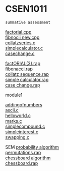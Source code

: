# CSEN1011

  
    summative assessment
    
[factorial.cpp](https://github.com/anjalianni/CSEN1011/blob/13bace14e91b9d9ae2509e0c336aa59fcf83d2fa/factorial.cpp)<br/>
[fibnocii new.cpp](https://github.com/anjalianni/CSEN1011/blob/13bace14e91b9d9ae2509e0c336aa59fcf83d2fa/fibnocci%20new.cpp)<br/>
[collatzseries.c](https://github.com/anjalianni/CSEN1011/blob/9f7bd72c73e3b996caf639423a6747d30234b1b8/collatzseries.c)<br/>
[simplecalculator.c](https://github.com/anjalianni/CSEN1011/blob/9f7bd72c73e3b996caf639423a6747d30234b1b8/simplecalculator.c)<br/>
[casechange.c](https://github.com/anjalianni/CSEN1011/blob/9f7bd72c73e3b996caf639423a6747d30234b1b8/casechange.c)<br/>

[factORIAL(3).rap](https://github.com/anjalianni/CSEN1011/blob/5e16a5baf30b0a3caaa7400c99e0df1cc285caa7/FactORIAL.rap)<br/>
[fibonacci.rap](https://github.com/anjalianni/CSEN1011/blob/5e16a5baf30b0a3caaa7400c99e0df1cc285caa7/fibonacci.rap)<br/>
[collatz sequence.rap](https://github.com/anjalianni/CSEN1011/blob/5e16a5baf30b0a3caaa7400c99e0df1cc285caa7/collatz%20sequence.rap)<br/>
[simple calculator.rap](https://github.com/anjalianni/CSEN1011/blob/5e16a5baf30b0a3caaa7400c99e0df1cc285caa7/simple%20calculator.rap)<br/>
[case change.rap](https://github.com/anjalianni/CSEN1011/blob/5e16a5baf30b0a3caaa7400c99e0df1cc285caa7/casechange.rap)<br/>

module1 

[addingofnumbers](https://github.com/anjalianni/CSEN1011/blob/5e73ec745fa59ec7fc901f1dcc5b46979b2361a8/addingofnumbers.c)<br/>
[ascii.c](https://github.com/anjalianni/CSEN1011/blob/8c70f0bb9daaa10ff6361834070e9117984d176c/ascii.c)<br/>
[helloworld.c](https://github.com/anjalianni/CSEN1011/blob/71f5f940db14762fdf3d3cedcaa7f91e52a90914/helloworld.c)<br/>
[marks.c](https://github.com/anjalianni/CSEN1011/blob/7bae74cb606f335da8441be3faaf344c625fc9cd/marks.c)<br/>
[simplecompound.c](https://github.com/anjalianni/CSEN1011/blob/6df4d5976f65391c30b7e4851b7826592a780973/simplecompond.c)<br/>
[simpleinterest.c](https://github.com/anjalianni/CSEN1011/blob/acab67cb7fabcc5f4586df417691d9ba5daeebcb/simpleinterest.c)<br/>
[swapping.c](https://github.com/anjalianni/CSEN1011/blob/9671295f0df11fe11947aa74c909a4e9d3c9b283/swapping.c)<br/>

SEM
[probability algorithm](https://github.com/anjalianni/CSEN1011/blob/87233ea7b9f355c6175f6bbe9a31bf435e5d7025/probability%20algorithm)<br/>
[permutations.rap](https://github.com/anjalianni/CSEN1011/blob/efdf51e2c55ae4751ae897373cfff187c465a0ee/permutation.rap)</br>
[chessboard algorithm](https://github.com/anjalianni/CSEN1011/blob/1c2773acdf6e52a258360223c6166b7d18e33a1a/chessboard%20algorithm)<br/>
[chessboard.rap](https://github.com/anjalianni/CSEN1011/blob/88ca65dea18a18680141382da09d17f686f01b3b/chessboard.rap)<br/>

